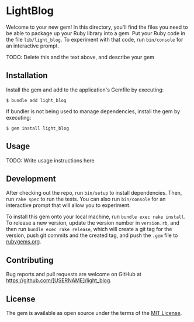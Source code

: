 # LightBlog

Welcome to your new gem! In this directory, you'll find the files you need to be able to package up your Ruby library into a gem. Put your Ruby code in the file `lib/light_blog`. To experiment with that code, run `bin/console` for an interactive prompt.

TODO: Delete this and the text above, and describe your gem

## Installation

Install the gem and add to the application's Gemfile by executing:

    $ bundle add light_blog

If bundler is not being used to manage dependencies, install the gem by executing:

    $ gem install light_blog

## Usage

TODO: Write usage instructions here

## Development

After checking out the repo, run `bin/setup` to install dependencies. Then, run `rake spec` to run the tests. You can also run `bin/console` for an interactive prompt that will allow you to experiment.

To install this gem onto your local machine, run `bundle exec rake install`. To release a new version, update the version number in `version.rb`, and then run `bundle exec rake release`, which will create a git tag for the version, push git commits and the created tag, and push the `.gem` file to [rubygems.org](https://rubygems.org).

## Contributing

Bug reports and pull requests are welcome on GitHub at https://github.com/[USERNAME]/light_blog.

## License

The gem is available as open source under the terms of the [MIT License](https://opensource.org/licenses/MIT).
